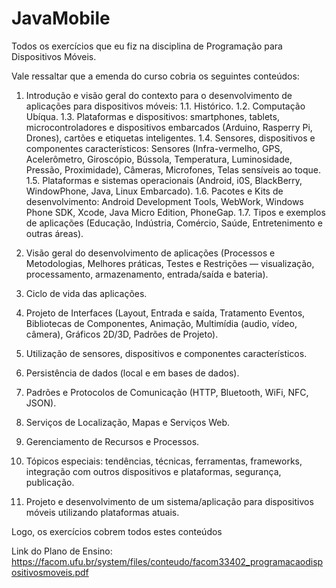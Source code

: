 # JavaMobile

Todos os exercícios que eu fiz na disciplina de Programação para Dispositivos Móveis.

Vale ressaltar que a emenda do curso cobria os seguintes conteúdos:

1. Introdução e visão geral do contexto para o desenvolvimento de aplicações para dispositivos móveis:
  1.1. Histórico.
  1.2. Computação Ubíqua.
  1.3. Plataformas e dispositivos: smartphones, tablets, microcontroladores e dispositivos embarcados (Arduino,
  Rasperry Pi, Drones), cartões e etiquetas inteligentes.
  1.4. Sensores, dispositivos e componentes característicos: Sensores (Infra-vermelho, GPS, Acelerômetro,
  Giroscópio, Bússola, Temperatura, Luminosidade, Pressão, Proximidade), Câmeras, Microfones, Telas sensíveis ao
  toque.
  1.5. Plataformas e sistemas operacionais (Android, i0S, BlackBerry, WindowPhone, Java, Linux Embarcado).
  1.6. Pacotes e Kits de desenvolvimento: Android Development Tools, WebWork, Windows Phone SDK, Xcode, Java
  Micro Edition, PhoneGap.
  1.7. Tipos e exemplos de aplicações (Educação, Indústria, Comércio, Saúde, Entretenimento e outras áreas).

2. Visão geral do desenvolvimento de aplicações (Processos e Metodologias, Melhores práticas, Testes e Restrições
— visualização, processamento, armazenamento, entrada/saída e bateria).

3. Ciclo de vida das aplicações.

4. Projeto de Interfaces (Layout, Entrada e saída, Tratamento Eventos, Bibliotecas de Componentes, Animação,
Multimídia (audio, vídeo, câmera), Gráficos 2D/3D, Padrões de Projeto).

5. Utilização de sensores, dispositivos e componentes característicos.

6. Persistência de dados (local e em bases de dados).

7. Padrões e Protocolos de Comunicação (HTTP, Bluetooth, WiFi, NFC, JSON).

8. Serviços de Localização, Mapas e Serviços Web.

9. Gerenciamento de Recursos e Processos.

10. Tópicos especiais: tendências, técnicas, ferramentas, frameworks, integração com outros dispositivos e
plataformas, segurança, publicação.

11. Projeto e desenvolvimento de um sistema/aplicação para dispositivos móveis utilizando plataformas atuais.

Logo, os exercícios cobrem todos estes conteúdos

Link do Plano de Ensino: https://facom.ufu.br/system/files/conteudo/facom33402_programacaodispositivosmoveis.pdf
